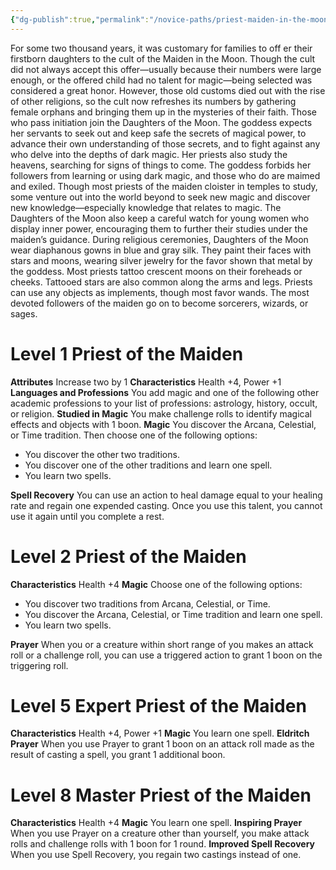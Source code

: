 ```yaml
---
{"dg-publish":true,"permalink":"/novice-paths/priest-maiden-in-the-moon/","tags":["Magic"]}
---
```


For some two thousand years, it was customary for families to off er their firstborn daughters to the cult of the Maiden in the Moon. Though the cult did not always accept this offer—usually because their numbers were large enough, or the offered child had no talent for magic—being selected was considered a great honor.
However, those old customs died out with the rise of other religions, so the cult now refreshes its numbers by gathering female orphans and bringing them up in the mysteries of their faith. Those who pass initiation join the Daughters of the Moon.
The goddess expects her servants to seek out and keep safe the secrets of magical power, to advance their own understanding of those secrets, and to fight against any who delve into the depths of dark magic. Her priests also study the heavens, searching for signs of things to come.
The goddess forbids her followers from learning or using dark magic, and those who do are maimed and exiled.
Though most priests of the maiden cloister in temples to study, some venture out into the world beyond to seek new magic and discover new knowledge—especially knowledge that relates to magic. The Daughters of the Moon also keep a careful watch for young women who display inner power, encouraging them to further their studies under the maiden’s guidance.
During religious ceremonies, Daughters of the Moon wear diaphanous gowns in blue and gray silk. They paint their faces with stars and moons, wearing silver jewelry for the favor shown that metal by the goddess. Most priests tattoo crescent moons on their foreheads or cheeks. Tattooed stars are also common along the arms and legs. Priests can use any objects as implements, though most favor wands. The most devoted followers of the maiden go on to become sorcerers, wizards,
or sages.
# Level 1 Priest of the Maiden
**Attributes** Increase two by 1
**Characteristics** Health +4, Power +1
**Languages and Professions** You add magic and one of the following other academic professions to your list of professions: astrology, history, occult, or religion.
**Studied in Magic** You make challenge rolls to identify magical effects and objects with 1 boon.
**Magic** You discover the Arcana, Celestial, or Time tradition. Then choose one of the following options:
- You discover the other two traditions.
- You discover one of the other traditions and learn one spell.
- You learn two spells.

**Spell Recovery** You can use an action to heal damage equal to your healing rate and regain one expended casting. Once you use this talent, you cannot use it again until you complete a rest.
# Level 2 Priest of the Maiden
**Characteristics** Health +4
**Magic** Choose one of the following options:
- You discover two traditions from Arcana, Celestial, or Time.
- You discover the Arcana, Celestial, or Time tradition and learn one spell.
- You learn two spells.

**Prayer** When you or a creature within short range of you makes an attack roll or a challenge roll, you can use a triggered action to grant 1 boon on the triggering roll.
# Level 5 Expert Priest of the Maiden
**Characteristics** Health +4, Power +1
**Magic** You learn one spell.
**Eldritch Prayer** When you use Prayer to grant 1 boon on an attack roll made as the result of casting a spell, you grant 1 additional boon.
# Level 8 Master Priest of the Maiden
**Characteristics** Health +4
**Magic** You learn one spell.
**Inspiring Prayer** When you use Prayer on a creature other than yourself, you make attack rolls and
challenge rolls with 1 boon for 1 round.
**Improved Spell Recovery** When you use Spell Recovery, you regain two castings instead of one.